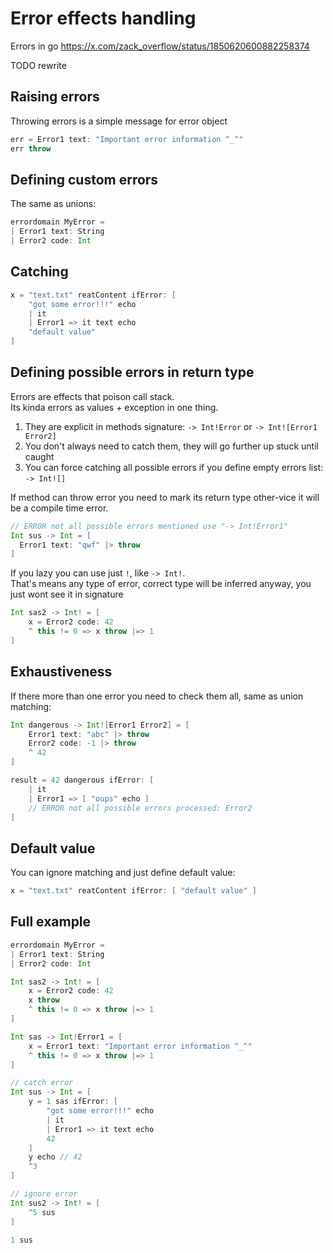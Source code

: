 # Error effects handling

Errors in go
https://x.com/zack_overflow/status/1850620600882258374  

TODO rewrite

## Raising errors

Throwing errors is a simple message for error object
```Scala
err = Error1 text: "Important error information ^_^"
err throw
```

## Defining custom errors
The same as unions:
```Scala
errordomain MyError =
| Error1 text: String
| Error2 code: Int
```

## Catching
```Scala
x = "text.txt" reatContent ifError: [
    "got some error!!!" echo
    | it
    | Error1 => it text echo
    "default value"
]
```

## Defining possible errors in return type  
Errors are effects that poison call stack.  
Its kinda errors as values + exception in one thing.  
1) They are explicit in methods signature: `-> Int!Error` or `-> Int![Error1 Error2]`
2) You don't always need to catch them, they will go further up stuck until caught
3) You can force catching all possible errors if you define empty errors list: `-> Int![]`

If method can throw error you need to mark its return type other-vice it will be a compile time error.  

```Scala
// ERROR not all possible errors mentioned use "-> Int!Error1"
Int sus -> Int = [ 
  Error1 text: "qwf" |> throw
]
```

If you lazy you can use just `!`, like `-> Int!`.  
That's means any type of error, correct type will be inferred anyway, you just wont see it in signature

```Scala
Int sas2 -> Int! = [
    x = Error2 code: 42
    ^ this != 0 => x throw |=> 1
]
```

## Exhaustiveness

If there more than one error you need to check them all, same as union matching:

```Scala
Int dangerous -> Int![Error1 Error2] = [
    Error1 text: "abc" |> throw
    Error2 code: -1 |> throw
    ^ 42
]

result = 42 dangerous ifError: [
    | it
    | Error1 => [ "oups" echo ]  
    // ERROR not all possible errors processed: Error2
]
```

## Default value
You can ignore matching and just define default value:
```Scala
x = "text.txt" reatContent ifError: [ "default value" ]
```


## Full example
```Scala
errordomain MyError =
| Error1 text: String
| Error2 code: Int

Int sas2 -> Int! = [
    x = Error2 code: 42
    x throw
    ^ this != 0 => x throw |=> 1
]

Int sas -> Int!Error1 = [
    x = Error1 text: "Important error information ^_^"
    ^ this != 0 => x throw |=> 1
]

// catch error
Int sus -> Int = [
    y = 1 sas ifError: [
        "got some error!!!" echo
        | it
        | Error1 => it text echo
        42
    ]
    y echo // 42
    ^3
]

// ignore error
Int sus2 -> Int! = [
    ^5 sus
]

1 sus
```